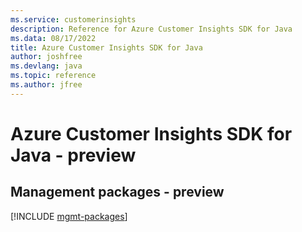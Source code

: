 ```yaml
---
ms.service: customerinsights
description: Reference for Azure Customer Insights SDK for Java
ms.data: 08/17/2022
title: Azure Customer Insights SDK for Java
author: joshfree
ms.devlang: java
ms.topic: reference
ms.author: jfree
---
```

# Azure Customer Insights SDK for Java - preview

## Management packages - preview
[!INCLUDE [mgmt-packages](customer-insights-mgmt-index.md)]